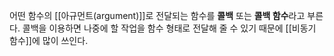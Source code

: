 어떤 함수의 [[아규먼트(argument)]]로 전달되는 함수를 **콜백** 또는 **콜백 함수**라고 부른다.
콜백을 이용하면 나중에 할 작업을 함수 형태로 전달해 줄 수 있기 때문에 [[비동기 함수]]에 많이 쓰인다.

